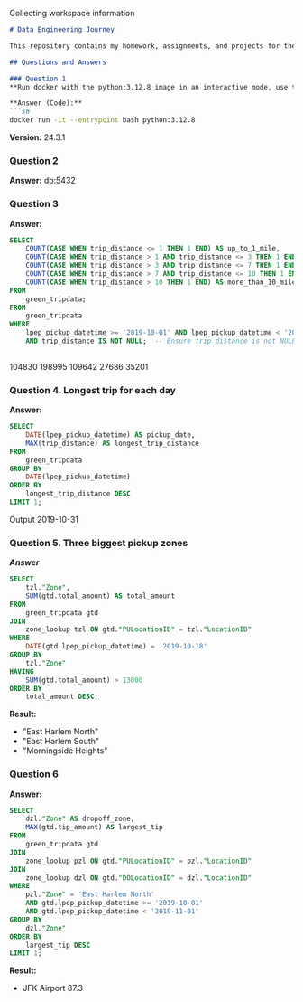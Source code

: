 Collecting workspace information

```markdown
# Data Engineering Journey

This repository contains my homework, assignments, and projects for the Data Engineering Zoomcamp. It documents my learning journey in data engineering, covering topics like data ingestion, transformation, and pipeline orchestration.

## Questions and Answers

### Question 1
**Run docker with the python:3.12.8 image in an interactive mode, use the entrypoint bash.**

**Answer (Code):**
```sh
docker run -it --entrypoint bash python:3.12.8
```
**Version:** 24.3.1

### Question 2
**Answer:** db:5432

### Question 3
**Answer:**
```sql
SELECT
    COUNT(CASE WHEN trip_distance <= 1 THEN 1 END) AS up_to_1_mile,
    COUNT(CASE WHEN trip_distance > 1 AND trip_distance <= 3 THEN 1 END) AS between_1_and_3_miles,
    COUNT(CASE WHEN trip_distance > 3 AND trip_distance <= 7 THEN 1 END) AS between_3_and_7_miles,
    COUNT(CASE WHEN trip_distance > 7 AND trip_distance <= 10 THEN 1 END) AS between_7_and_10_miles,
    COUNT(CASE WHEN trip_distance > 10 THEN 1 END) AS more_than_10_miles
FROM
    green_tripdata;
FROM
    green_tripdata
WHERE
    lpep_pickup_datetime >= '2019-10-01' AND lpep_pickup_datetime < '2019-11-01'
    AND trip_distance IS NOT NULL;  -- Ensure trip_distance is not NULL
    
```
104830	198995	109642	27686	35201

### Question 4. Longest trip for each day
**Answer:**
```sql
SELECT
    DATE(lpep_pickup_datetime) AS pickup_date,
    MAX(trip_distance) AS longest_trip_distance
FROM
    green_tripdata
GROUP BY
    DATE(lpep_pickup_datetime)
ORDER BY
    longest_trip_distance DESC
LIMIT 1;
```

Output 2019-10-31

### Question 5. Three biggest pickup zones
***Answer***

```sql
SELECT
    tzl."Zone",
    SUM(gtd.total_amount) AS total_amount
FROM
    green_tripdata gtd
JOIN
    zone_lookup tzl ON gtd."PULocationID" = tzl."LocationID"
WHERE
    DATE(gtd.lpep_pickup_datetime) = '2019-10-18'
GROUP BY
    tzl."Zone"
HAVING
    SUM(gtd.total_amount) > 13000
ORDER BY
    total_amount DESC;
```

**Result:**
- "East Harlem North"
- "East Harlem South"
- "Morningside Heights"

### Question 6
**Answer:**
```sql
SELECT
    dzl."Zone" AS dropoff_zone,
    MAX(gtd.tip_amount) AS largest_tip
FROM
    green_tripdata gtd
JOIN
    zone_lookup pzl ON gtd."PULocationID" = pzl."LocationID"
JOIN
    zone_lookup dzl ON gtd."DOLocationID" = dzl."LocationID"
WHERE
    pzl."Zone" = 'East Harlem North'
    AND gtd.lpep_pickup_datetime >= '2019-10-01'
    AND gtd.lpep_pickup_datetime < '2019-11-01'
GROUP BY
    dzl."Zone"
ORDER BY
    largest_tip DESC
LIMIT 1;
```
**Result:**
- JFK Airport 87.3
```
